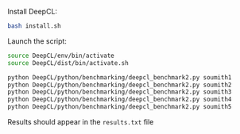 Install DeepCL:

```bash
bash install.sh
```

Launch the script:

```bash
source DeepCL/env/bin/activate
source DeepCL/dist/bin/activate.sh

python DeepCL/python/benchmarking/deepcl_benchmark2.py soumith1
python DeepCL/python/benchmarking/deepcl_benchmark2.py soumith2
python DeepCL/python/benchmarking/deepcl_benchmark2.py soumith3
python DeepCL/python/benchmarking/deepcl_benchmark2.py soumith4
python DeepCL/python/benchmarking/deepcl_benchmark2.py soumith5
```

Results should appear in the `results.txt` file

